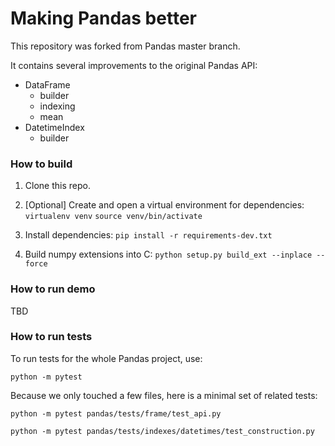 # Making Pandas better

This repository was forked from Pandas master branch. 

It contains several improvements to the original Pandas API:

- DataFrame
  - builder
  - indexing
  - mean
- DatetimeIndex
  - builder

### How to build

1. Clone this repo.
2. [Optional] Create and open a virtual environment for dependencies:
   `virtualenv venv`
   `source venv/bin/activate`
3. Install dependencies: 
   `pip install -r requirements-dev.txt` 

3. Build numpy extensions into C:
   `python setup.py build_ext --inplace --force`

### How to run demo

TBD

### How to run tests

To run tests for the whole Pandas project, use:

`python -m pytest` 

Because we only touched a few files, here is a minimal set of related tests:

`python -m pytest pandas/tests/frame/test_api.py` 

`python -m pytest pandas/tests/indexes/datetimes/test_construction.py` 